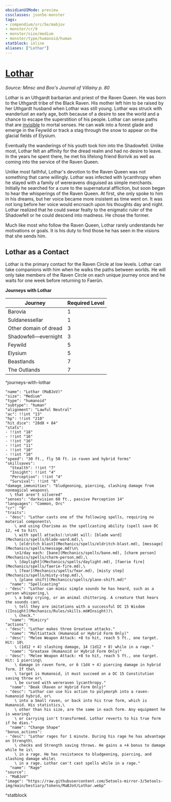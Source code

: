 ```yaml
---
obsidianUIMode: preview
cssclasses: json5e-monster
tags:
- compendium/src/5e/mabjov
- monster/cr/9
- monster/size/medium
- monster/type/humanoid/human
statblock: inline
aliases: ["Lothar"]
---
```

# [Lothar](Mechanics\bestiary\npc/lothar-mabjov.md)
*Source: Minsc and Boo's Journal of Villainy p. 80*  

Lothar is an Uthgardt barbarian and priest of the Raven Queen. He was born to the Uthgardt tribe of the Black Raven. His mother left him to be raised by her Uthgardt husband when Lothar was still young. Lothar was struck with wanderlust an early age, both because of a desire to see the world and a chance to escape the superstition of his people. Lothar can sense paths that are [invisible](Mechanics/Rules/conditions.md#Invisible) to mortal senses. He can walk into a forest glade and emerge in the Feywild or track a stag through the snow to appear on the glacial fields of Elysium.

Eventually the wanderings of his youth took him into the Shadowfell. Unlike most, Lothar felt an affinity for the dread realm and had no desire to leave. In the years he spent there, he met his lifelong friend Borivik as well as coming into the service of the Raven Queen.

Unlike most faithful, Lothar's devotion to the Raven Queen was not something that came willingly. Lothar was infected with lycanthropy when he stayed with a family of wereravens disguised as simple merchants. Initially he searched for a cure to the supernatural affliction, but soon began to hear the whisperings of the Raven Queen. At first, she only spoke to him in his dreams, but her voice became more insistent as time went on. It was not long before her voice would encroach upon his thoughts day and night. Lothar realized that he could swear fealty to the enigmatic ruler of the Shadowfell or he could descend into madness. He chose the former.

Much like most who follow the Raven Queen, Lothar rarely understands her motivations or goals. It is his duty to find those he has seen in the visions that she sends him.

## Lothar as a Contact

Lothar is the primary contact for the Raven Circle at low levels. Lothar can take companions with him when he walks the paths between worlds. He will only take members of the Raven Circle on each unique journey once and he waits for one week before returning to Faerûn.

**Journeys with Lothar**

| Journey | Required Level |
|---------|----------------|
| Barovia | 1 |
| Suldanessellar | 1 |
| Other domain of dread | 3 |
| Shadowfell—evernight | 3 |
| Feywild | 5 |
| Elysium | 5 |
| Beastlands | 7 |
| The Outlands | 7 |
^journeys-with-lothar

```statblock
"name": "Lothar (MaBJoV)"
"size": "Medium"
"type": "humanoid"
"subtype": "human"
"alignment": "Lawful Neutral"
"ac": !!int "13"
"hp": !!int "210"
"hit_dice": "28d8 + 84"
"stats":
- !!int "18"
- !!int "16"
- !!int "16"
- !!int "11"
- !!int "10"
- !!int "10"
"speed": "30 ft., fly 50 ft. in raven and hybrid forms"
"skillsaves":
  "Stealth": !!int "7"
  "Insight": !!int "4"
  "Perception": !!int "4"
  "Survival": !!int "8"
"damage_immunities": "bludgeoning, piercing, slashing damage from nonmagical weapons\
  \ that aren't silvered"
"senses": "darkvision 60 ft., passive Perception 14"
"languages": "Common, Orc"
"cr": "9"
"traits":
- "desc": "Lothar casts one of the following spells, requiring no material components\
    \ and using Charisma as the spellcasting ability (spell save DC 12, +4 to hit\
    \ with spell attacks):\n\nAt will: [blade ward](Mechanics/spells/blade-ward.md),\
    \ [eldritch blast](Mechanics/spells/eldritch-blast.md), [message](Mechanics/spells/message.md)\n\
    \n1/day each: [bane](Mechanics/spells/bane.md), [charm person](Mechanics/spells/charm-person.md),\
    \ [daylight](Mechanics/spells/daylight.md), [faerie fire](Mechanics/spells/faerie-fire.md),\
    \ [fear](Mechanics/spells/fear.md), [misty step](Mechanics/spells/misty-step.md),\
    \ [plane shift](Mechanics/spells/plane-shift.md)"
  "name": "Spellcasting"
- "desc": "Lothar can mimic simple sounds he has heard, such as a person whispering,\
    \ a baby crying, or an animal chittering. A creature that hears the sounds can\
    \ tell they are imitations with a successful DC 15 Wisdom ([Insight](Mechanics/Rules/skills.md#Insight))\
    \ check."
  "name": "Mimicry"
"actions":
- "desc": "Lothar makes three Greataxe attacks."
  "name": "Multiattack (Humanoid or Hybrid Form Only)"
- "desc": "Melee Weapon Attack: +8 to hit, reach 5 ft., one target. Hit: 10\
    \ (1d12 + 4) slashing damage, 14 (1d12 + 8) while in a rage."
  "name": "Greataxe (Humanoid or Hybrid Form Only)"
- "desc": "Melee Weapon Attack: +8 to hit, reach 5 ft., one target. Hit: 1 piercing\
    \ damage in raven form, or 6 (1d4 + 4) piercing damage in hybrid form. If the\
    \ target is Humanoid, it must succeed on a DC 15 Constitution saving throw or\
    \ be cursed with wereraven lycanthropy."
  "name": "Beak (Raven or Hybrid Form Only)"
- "desc": "Lothar can use his action to polymorph into a raven-humanoid hybrid, or\
    \ into a Small raven, or back into his true form, which is Humanoid. His statistics,\
    \ other than his size, are the same in each form. Any equipment he is wearing\
    \ or carrying isn't transformed. Lothar reverts to his true form if he dies."
  "name": "Change Shape"
"bonus_actions":
- "desc": "Lothar rages for 1 minute. During his rage he has advantage on Strength\
    \ checks and Strength saving throws. He gains a +4 bonus to damage while he is\
    \ in a rage. He has resistance to bludgeoning, piercing, and slashing damage while\
    \ in a rage. Lothar can't cast spells while in a rage."
  "name": "Rage"
"source":
- "MaBJoV"
"image": "https://raw.githubusercontent.com/5etools-mirror-3/5etools-img/main/bestiary/tokens/MaBJoV/Lothar.webp"
```
^statblock
